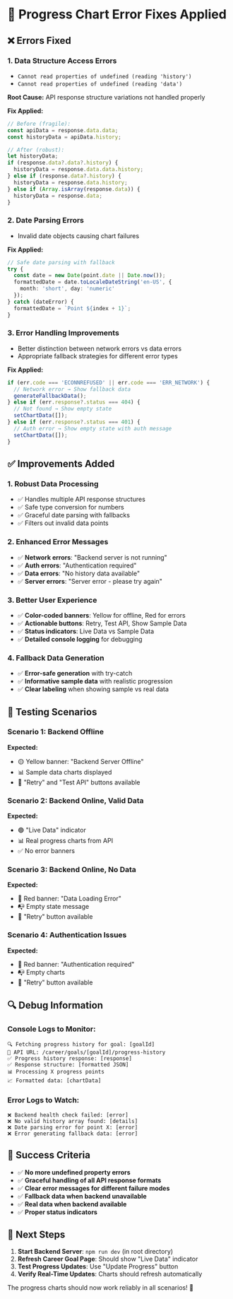 # 🔧 Progress Chart Error Fixes Applied

## ❌ Errors Fixed

### 1. **Data Structure Access Errors**
- `Cannot read properties of undefined (reading 'history')`
- `Cannot read properties of undefined (reading 'data')`

**Root Cause:** API response structure variations not handled properly

**Fix Applied:**
```typescript
// Before (fragile):
const apiData = response.data.data;
const historyData = apiData.history;

// After (robust):
let historyData;
if (response.data?.data?.history) {
  historyData = response.data.data.history;
} else if (response.data?.history) {
  historyData = response.data.history;
} else if (Array.isArray(response.data)) {
  historyData = response.data;
}
```

### 2. **Date Parsing Errors**
- Invalid date objects causing chart failures

**Fix Applied:**
```typescript
// Safe date parsing with fallback
try {
  const date = new Date(point.date || Date.now());
  formattedDate = date.toLocaleDateString('en-US', { 
    month: 'short', day: 'numeric' 
  });
} catch (dateError) {
  formattedDate = `Point ${index + 1}`;
}
```

### 3. **Error Handling Improvements**
- Better distinction between network errors vs data errors
- Appropriate fallback strategies for different error types

**Fix Applied:**
```typescript
if (err.code === 'ECONNREFUSED' || err.code === 'ERR_NETWORK') {
  // Network error → Show fallback data
  generateFallbackData();
} else if (err.response?.status === 404) {
  // Not found → Show empty state
  setChartData([]);
} else if (err.response?.status === 401) {
  // Auth error → Show empty state with auth message
  setChartData([]);
}
```

## ✅ Improvements Added

### 1. **Robust Data Processing**
- ✅ Handles multiple API response structures
- ✅ Safe type conversion for numbers
- ✅ Graceful date parsing with fallbacks
- ✅ Filters out invalid data points

### 2. **Enhanced Error Messages**
- ✅ **Network errors**: "Backend server is not running"
- ✅ **Auth errors**: "Authentication required"  
- ✅ **Data errors**: "No history data available"
- ✅ **Server errors**: "Server error - please try again"

### 3. **Better User Experience**
- ✅ **Color-coded banners**: Yellow for offline, Red for errors
- ✅ **Actionable buttons**: Retry, Test API, Show Sample Data
- ✅ **Status indicators**: Live Data vs Sample Data
- ✅ **Detailed console logging** for debugging

### 4. **Fallback Data Generation**
- ✅ **Error-safe generation** with try-catch
- ✅ **Informative sample data** with realistic progression
- ✅ **Clear labeling** when showing sample vs real data

## 🧪 Testing Scenarios

### Scenario 1: Backend Offline
**Expected:** 
- 🟡 Yellow banner: "Backend Server Offline"
- 📊 Sample data charts displayed
- 🔄 "Retry" and "Test API" buttons available

### Scenario 2: Backend Online, Valid Data
**Expected:**
- 🟢 "Live Data" indicator
- 📊 Real progress charts from API
- ✅ No error banners

### Scenario 3: Backend Online, No Data
**Expected:**
- 🔴 Red banner: "Data Loading Error"
- 📭 Empty state message
- 🔄 "Retry" button available

### Scenario 4: Authentication Issues
**Expected:**
- 🔴 Red banner: "Authentication required"
- 📭 Empty charts
- 🔄 "Retry" button available

## 🔍 Debug Information

### Console Logs to Monitor:
```
🔍 Fetching progress history for goal: [goalId]
🔗 API URL: /career/goals/[goalId]/progress-history
✅ Progress history response: [response]
✅ Response structure: [formatted JSON]
📊 Processing X progress points
📈 Formatted data: [chartData]
```

### Error Logs to Watch:
```
❌ Backend health check failed: [error]
❌ No valid history array found: [details]
❌ Date parsing error for point X: [error]
❌ Error generating fallback data: [error]
```

## 🎯 Success Criteria

- ✅ **No more undefined property errors**
- ✅ **Graceful handling of all API response formats**
- ✅ **Clear error messages for different failure modes**
- ✅ **Fallback data when backend unavailable**
- ✅ **Real data when backend available**
- ✅ **Proper status indicators**

## 🚀 Next Steps

1. **Start Backend Server**: `npm run dev` (in root directory)
2. **Refresh Career Goal Page**: Should show "Live Data" indicator
3. **Test Progress Updates**: Use "Update Progress" button
4. **Verify Real-Time Updates**: Charts should refresh automatically

The progress charts should now work reliably in all scenarios! 🎉